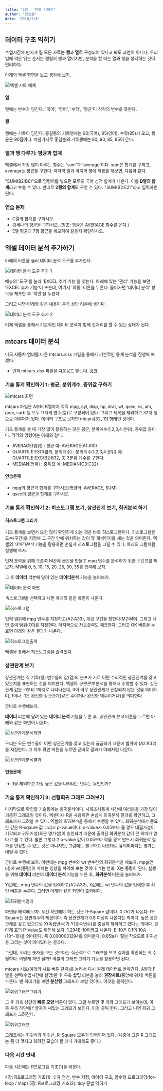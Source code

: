 ```yaml
---
title: "3장 - 엑셀 익히기"
author: "양승훈"
date: '2018/2/6'
---
```


## 데이터 구조 익히기

수업시간에 만지게 될 모든 자료는 **행**과 **열**로 구성되어 있다고 봐도 과언이 아니다. 우리 입에 익은 읽는 순서는 행렬의 행과 열이지만, 분석을 할 때는 열과 행을 생각하는 것이 편리하다. 

아래의 엑셀 화면을 보고 생각해 보자.

![엑셀 시트 예제](http://cfile30.uf.tistory.com/image/2713A43C52E7918805B584)

#### 열
열에는 변수가 담긴다. '국어', '영어', '수학', '평균'이 각각의 변수를 뜻한다.

#### 행
행에는 기록이 담긴다. 홍길동의 기록행에는 90(국어), 95(영어), 수학(85)가 오고, 평균은 90점이다.
마찬가지로 홍길순의 기록행에는 80, 90, 85, 85이 온다.

### 열과 행 다루기: 평균과 합계
엑셀에서 가장 많이 다루는 함수는 'sum'과 'average'이다. sum은 합계를 구하고, average는 평균을 구한다. 마지막 열과 마지막 행에 적용을 해보면, 다음과 같다.

"SUM(B2:B6)"으로 명령어를 넣으면 모두의 국어 성적 합계가 나온다. 이를 **B열의 합계**라고 부를 수 있다. 
반대로 **2행의 합계**도 구할 수 있다. "SUM(B2:E2)"라고 입력하면 된다.

### 연습 문제
* C열의 합계를 구하시오.
* 강세나의 평균을 구하시오. (참조: 평균은 AVERAGE 함수를 쓴다.)
* E열 평균과 7행 평균을 비교하여 같은지 확인하시오.

## 엑셀 데이터 분석 추가하기

아래의 버튼을 눌러 데이터 분석 도구를 추가한다.

![데이터 분석 도구 추가 1](http://cfile5.uf.tistory.com/image/12171B3551392ABF2F8574)

메뉴의 '도구'를 눌러 'EXCEL 추가 기능'을 찾는다. 아래에 있는 '관리' 기능을 보면 'EXCEL 추가 기능'이 뜨는데, 여기서 '이동' 버튼을 누른다. 들어가면 '데이터 분석' 항목을 체크한 후 '확인'을 누른다.

그러고 나면 아래와 같은 내용이 우측 상단 리본에 생긴다.

![데이터 분석 도구 추가 2](http://cfile6.uf.tistory.com/image/0341123C51392B8828EC66)

이제 엑셀을 통해서 기본적인 데이터 분석과 함께 전처리를 할 수 있는 상태가 된다.

## mtcars 데이터 분석

미국 자동차 연비를 다룬 mtcars.xlsx 파일을 통해서 기본적인 통계 분석을 진행해 보겠다.

* 먼저 mtcars.xlsx 파일을 다운로드 받는다.
[링크](https://goo.gl/rZ6DPZ)

### 기술 통계 확인하기 1: 평균, 분위계수, 중위값 구하기

![mtcars 화면](https://statfactory.files.wordpress.com/2017/01/showtable.png?w=832&h=539)

mtcars 파일은 A부터 K열까지 각각 mpg, cyl, disp, hp, drat, wt, qsec, vs, am, gear, carb 등 모두 11개의 변수(열)로 구성되어 있다. 그리고 제목을 제외하고 32개 행으로 이루어져 있다. 데이터 구조로 보자면 mtcars[32, 11] 형태인 것이다.

기초 통계를 볼 때 가장 많이 활용하는 것은 평균, 분위계수(1,2,3,4 분위), 중위값 등이다.
각각의 명령어는 아래와 같다.

* AVERAGE(범위) : 평균
예: AVERAGE(A1:A10)
* QUARTILE.EXC(범위, 분위계수) : 분위계수(1,2,3,4 분위)
예: QUARTILE.EXC(B2:B32, 3) 3분위 계수를 구한다.
* MEDIAN(범위) : 중위값
예: MEDIAN(C3:C32)

#### 연습문제

* mpg의 평균과 합계를 구하시오(명령어: AVERAGE, SUM) 
* qsec의 평균과 합계를 구하시오

### 기술 통계 확인하기 2: 히스토그램 보기, 상관관계 보기, 회귀분석 하기

#### 히스토그램 그리기

기초 통계를 보면서 또한 많이 확인하게 되는 것은 바로 히스토그램이다. 히스토그램은 도수(구간)를 지정해 그 구간 안에 위치하는 값이 몇 개씩인지를 세는 것을 의미한다. 엑셀의 *데이터분석* 기능을 활용하면 손쉽게 히스토그램을 그릴 수 있다. 아래의 그림처럼 실행해 보자.

먼저 분석을 위해 오른쪽 M칸에 급간을 만들고 mpg 변수를 분석하기 위한 구간표를 짜보자.
M열에 0, 5, 10, 15, 20, 25, 30, 35를 입력해 보자.

그 후 **데이터** 리본에 달려 있는 **데이터분석** 기능을 눌러보자.

![데이터 분석 화면](http://cfile8.uf.tistory.com/image/21553F4058293C7B134BE7)

*히스토그램*을 선택하고 나면 아래와 같은 화면이 나온다.

![히스토그램](http://cfile22.uf.tistory.com/image/21490D3D58293C91094B6D)

입력 범위에 mpg 변수를 지정하고(A2:A33), 계급 구간을 정한다(M2:M9). 그리고 나면 출력 범위(O1)를 지정한다. 마지막으로 차트출력도 체크한다. 그러고 OK 버튼을 누르면 아래와 같은 결과가 나온다.

![히스토그램출력](http://cfile3.uf.tistory.com/image/2773033E58293CA2131587)

엑셀을 통해서 히스토그램을 출력했다.

### 상관관계 보기

상관관계는 각 기록(행) 변수들의 값(열)의 분포가 서로 어떤 수리적인 상관관계를 갖고 있는지를 표현하는 것을 의미한다. 엑셀의 *상관관계* 분석을 통해서 수행할 수 있다. 상관관계 값은 -1부터 1까지로 나타나는데, 0이 아무 상관관계가 관찰되지 않는 것을 의미하며, 1이나 -1은 완전한 상관관계(같은 수이거나 완전한 역수이거나)를 의미한다.

곧바로 수행해보자. 

**데이터** 리본에 달려 있는 **데이터 분석** 기능을 누른 후, *상관관계 분석* 버튼을 누르면 아래와 같은 화면이 나온다.

![상관관계분석화면](http://mblogthumb3.phinf.naver.net/20150514_266/noalnose_1431565983226r3eJX_PNG/%BF%A2%BC%BF_5.png?type=w2)

우리는 모든 변수들이 어떤 상관관계를 갖고 있는지 궁금하기 때문에 범위에 ($A$2:$K$32)를 지정한다. 그 이후 확인 버튼을 누르면 곧바로 결과가 아래처럼 나온다.

![상관관계분석결과](https://github.com/harryyang1982/harryyang1982.github.io/raw/master/images/schot.png)

#### 연습문제

* 1을 제외하고 가장 높은 값을 나타내는 변수는 무엇인가?

### 기술 통계 확인하기 3: 선형회귀 그래프 그려보기

마지막으로 확인할 기술통계는 회귀분석이다. 사회조사통계 시간에 여러분을 가장 많이 괴롭힌 그래프일 것이다. 엑셀이나 R을 사용하면 손쉽게 회귀분석 결과를 확인하고, 그래프까지 그려볼 수 있다. 엑셀의 *회귀분석*을 통해서 수행할 수 있다. 회귀분석에서 중요한 값은 R-sqaure 값 그리고 p-value이다. p-value가 0.05보다 클 경우 대립가설이 기각되고 귀무가설(혹은 영가설)이 승인되기 때문에 출력된 회귀분석 값이 큰 의미가 없다고 볼 수 있다. 물론 그렇다고 p-value 값이 0.05보다 작을 경우 반드시 회귀분석 결과를 인정할 수 있는 것은 아니지만, 그럼에도 불구하고 나름대로 유의미하다는 평가는 내릴 수 있다.

곧바로 수행해 보자. 이번에는 mpg 변수와 wt 변수간의 회귀분석을 해보자. mpg(연비)에 wt(중량)이 미치는 영향을 파악해 보는 것이다. Y는 연비, X는 중량이 된다. 실행을 위해 **데이터** 리본의 **데이터 분석** 기능을 누른 후, **회귀분석** 버튼을 눌러보자.

Y값에는 mpg 변수의 값을 입력하고(A2:A32), X값에는 wt 변수의 값을 입력한 후 확인 버튼을 누른다. 그러면 아래와 같은 화면이 출력된다.

![회귀분석결과](https://github.com/harryyang1982/harryyang1982.github.io/raw/master/images/regression_schot.png)

화면을 해석해 보자. 우선 확인해야 하는 것은 R-Square 값이다. 0.752가 나온다. R-Square는 상관계수의 제곱이다. 즉 상관관계가 0.8 이상이 나온다는 의미다. 높은 상관관계를 갖고 있으므로 X(독립변수)가 Y(종속변수)를 충실히 해석하고 있다는 의미다. 맨 아래 표의 P-Value도 확인해 보자. 1.294E-10이라고 나온다. E-10은 0.1의 10승(10^-10)을 의미한다. 즉 0.0000001294를 의미한다. 0.05보다 훨씬 작으므로 회귀선을 그리는 것이 의미있다는 결과다.

그런데, 우리는 숫자를 보는 것보다는 직관적으로 그래프를 보고 결과를 확인하는 게 수월하다. 어떻게 하면 될까? 엑셀의 그래프 그리기 기능을 활용하면 된다.

mtcars 시트(아래의 시트 버튼 클릭)를 눌러서 다시 원래 데이터로 돌아간다. A열과 F열을 선택(수업시간에 설명)한 후 우측 **삽입** 리본을 눌러 **권장차트**(중앙에 위치) 버튼을 누른다. 맨 꼭대기를 보면 **분산형** 그래프가 보일 것이다. 이것을 클릭한다. 

![회귀그래프그리기](https://github.com/harryyang1982/harryyang1982.github.io/blob/master/images/regression_graph.png?raw=true)

그 후 좌측 상단의 **빠른 모양** 버튼이 있다. 그걸 누르면 몇 개의 그래프가 보이는데, 이 중 우측 하단에 f 글자가 써있는 그래프가 보인다. 이걸 클릭 한다. 그러고 나면 회귀 그래프가 그려진다. 

![회귀그래프](https://github.com/harryyang1982/harryyang1982.github.io/raw/master/images/regression_graph2.png)

그래프에는 회귀식과 회귀선, R-Square 모두가 입력되어 있다. (나중에 그릴 R 그래프는 좀 더 멋지고 화려한 모습이 될 테니 기대해도 좋다.)

### 다음 시간 안내

다음 시간에는 R프로그램 기초(1)을 배운다.

4장: R프로그래밍 기초(1): 숫자 연산, 변수 지정, 데이터 구조, 함수형 프로그래밍(for-loop / map)
5장: R프로그래밍 기초(2): tidy 문법 익히기
